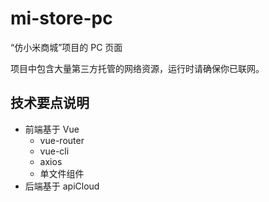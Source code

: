# mi-store-pc

“仿小米商城”项目的 PC 页面

项目中包含大量第三方托管的网络资源，运行时请确保你已联网。

## 技术要点说明

- 前端基于 Vue
  - vue-router
  - vue-cli
  - axios
  - 单文件组件
- 后端基于 apiCloud

